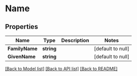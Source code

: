 # Name

## Properties
Name | Type | Description | Notes
------------ | ------------- | ------------- | -------------
**FamilyName** | **string** |  | [default to null]
**GivenName** | **string** |  | [default to null]

[[Back to Model list]](../README.md#documentation-for-models) [[Back to API list]](../README.md#documentation-for-api-endpoints) [[Back to README]](../README.md)


